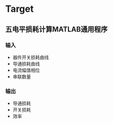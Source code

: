 # **Target**

## **五电平损耗计算**MATLAB通用程序

### 输入
* 器件开关损耗曲线
* 导通损耗曲线
* 电流幅值相位
* 串联数量

### 输出
* 导通损耗
* 开关损耗
* 效率